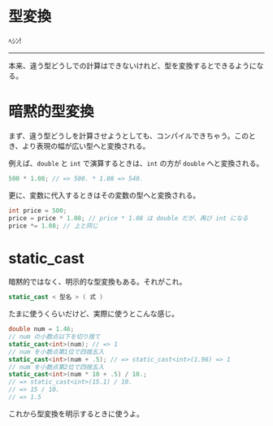# 型変換

ﾍｼﾝ!

---

本来、違う型どうしでの計算はできないけれど、型を変換するとできるようになる。


# 暗黙的型変換

まず、違う型どうしを計算させようとしても、コンパイルできちゃう。このとき、より表現の幅が広い型へと変換される。

例えば、`double` と `int` で演算するときは、`int` の方が `double` へと変換される。

```cpp
500 * 1.08; // => 500. * 1.08 => 540.
```

更に、変数に代入するときはその変数の型へと変換される。

```cpp
int price = 500;
price = price * 1.08; // price * 1.08 は double だが、再び int になる
price *= 1.08; // 上と同じ
```

# static_cast

暗黙的ではなく、明示的な型変換もある。それがこれ。

```cpp
static_cast < 型名 > ( 式 )
```

たまに使うくらいだけど、実際に使うとこんな感じ。

```cpp
double num = 1.46;
// num の小数点以下を切り捨て
static_cast<int>(num); // => 1
// num を小数点第1位で四捨五入
static_cast<int>(num + .5); // => static_cast<int>(1.96) => 1
// num を小数点第2位で四捨五入
static_cast<int>(num * 10 + .5) / 10.;
// => static_cast<int>(15.1) / 10.
// => 15 / 10.
// => 1.5
```

これから型変換を明示するときに使うよ。